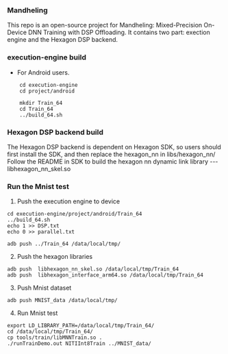 ### Mandheling
This repo is an open-source project for Mandheling: Mixed-Precision On-Device DNN  Training with DSP Offloading.
It contains two part: exection engine and the Hexagon DSP backend.

### execution-engine build
* For Android users.
```
    cd execution-engine
    cd project/android

    mkdir Train_64
    cd Train_64
    ../build_64.sh
```

### Hexagon DSP backend build
The Hexagon DSP backend is dependent on Hexagon SDK, so users should first install the SDK, and then replace the hexagon_nn in libs/hexagon_nn/
Follow the README in SDK to build the hexagon nn dynamic link library --- libhexagon_nn_skel.so


### Run the Mnist test
1. Push the execution engine to device
```
cd execution-engine/project/android/Train_64
../build_64.sh
echo 1 >> DSP.txt
echo 0 >> parallel.txt

adb push ../Train_64 /data/local/tmp/
```

2. Push the hexagon libraries
```
adb push  libhexagon_nn_skel.so /data/local/tmp/Train_64
adb push  libhexagon_interface_arm64.so /data/local/tmp/Train_64
```

3. Push Mnist dataset
```
adb push MNIST_data /data/local/tmp/
```

4. Run Mnist test
```
export LD_LIBRARY_PATH=/data/local/tmp/Train_64/
cd /data/local/tmp/Train_64/
cp tools/train/libMNNTrain.so .
./runTrainDemo.out NITIInt8Train ../MNIST_data/

```